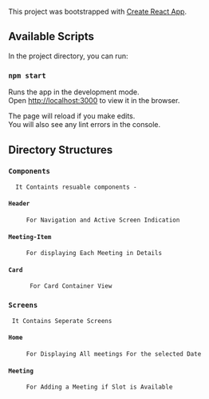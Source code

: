 This project was bootstrapped with [Create React App](https://github.com/facebook/create-react-app).

## Available Scripts

In the project directory, you can run:

### `npm start`

Runs the app in the development mode.<br />
Open [http://localhost:3000](http://localhost:3000) to view it in the browser.

The page will reload if you make edits.<br />
You will also see any lint errors in the console.

## Directory Structures
 
### `Components`  
      It Containts resuable components -
####    `Header` 
         For Navigation and Active Screen Indication
####    `Meeting-Item`
         For displaying Each Meeting in Details
####     `Card` 
          For Card Container View
      
### `Screens`  
     It Contains Seperate Screens
####    `Home`
         For Displaying All meetings For the selected Date
####     `Meeting`
         For Adding a Meeting if Slot is Available



